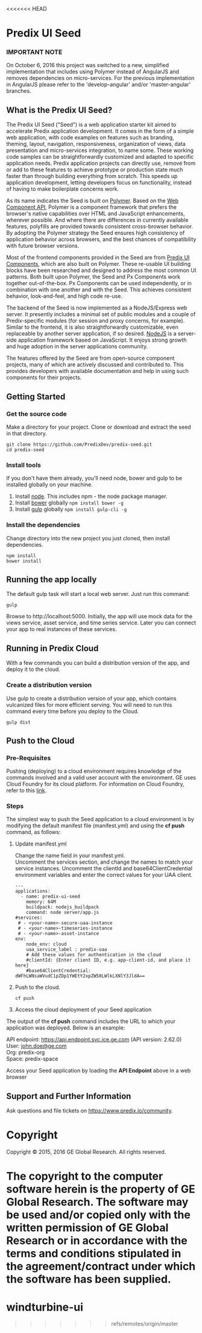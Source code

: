 <<<<<<< HEAD
# Predix UI Seed

### IMPORTANT NOTE

On October 6, 2016 this project was switched to a new, simplified implementation that includes using Polymer instead of AngularJS and removes dependencies on micro-services.  For the previous implementation in AngularJS please refer to the 'develop-angular' and/or 'master-angular' branches.

## What is the Predix UI Seed?
The Predix UI Seed ("Seed") is a web application starter kit aimed to accelerate Predix application development.   It comes in the form of a simple web application, with code examples on features such as branding, theming, layout, navigation, responsiveness, organization of views, data presentation and micro-services integration, to name some.  These working code samples can be straightforwardly customized and adapted to specific application needs. Predix application projects can directly use, remove from or add to these features to achieve prototype or production state much faster than through building everything from scratch.  This speeds up application development, letting developers focus on functionality, instead of having to make boilerplate concerns work.

As its name indicates the Seed is built on [Polymer](http://www.polymer-project.org).  Based on the [Web Component API](https://developer.mozilla.org/en-US/docs/Web/Web_Components), Polymer is a component framework that prefers the browser's native capabilities over HTML and JavaScript enhancements, wherever possible.  And where there are differences in currently available features, polyfills are provided towards consistent cross-browser behavior.  By adopting the Polymer strategy the Seed ensures high consistency of application behavior across browsers, and the best chances of compatibility with future browser versions.

Most of the frontend components provided in the Seed are from [Predix UI Components](http://predixdev.github.io/predix-ui/), which are also built on Polymer.  These re-usable UI building blocks have been researched and designed to address the most common UI patterns.  Both built upon Polymer, the Seed and Px Components work together out-of-the-box.  Px Components can be used independently, or in combination with one another and with the Seed.  This achieves consistent behavior, look-and-feel, and high code re-use.

The backend of the Seed is now implemented as a NodeJS/Express web server.  It presently includes a minimal set of public modules and a couple of Predix-specific modules (for session and proxy concerns, for example).  Similar to the frontend, it is also straightforwardly customizable, even replaceable by another server application, if so desired.  [NodeJS](http://nodejs.org) is a server-side application framework based on JavaScript.  It enjoys strong growth and huge adoption in the server applications community.

The features offered by the Seed are from open-source component projects, many of which are actively discussed and contributed to.  This provides developers with available documentation and help in using such components for their projects.

## Getting Started

### Get the source code
Make a directory for your project.  Clone or download and extract the seed in that directory.
```
git clone https://github.com/PredixDev/predix-seed.git  
cd predix-seed  
```

### Install tools
If you don't have them already, you'll need node, bower and gulp to be installed globally on your machine.  

1. Install [node](https://nodejs.org/en/download/).  This includes npm - the node package manager.  
2. Install [bower](https://bower.io/) globally `npm install bower -g`  
3. Install [gulp](http://gulpjs.com/) globally `npm install gulp-cli -g`  

### Install the dependencies
Change directory into the new project you just cloned, then install dependencies.
```
npm install
bower install
```
## Running the app locally
The default gulp task will start a local web server.  Just run this command:
```
gulp
```
Browse to http://localhost:5000.
Initially, the app will use mock data for the views service, asset service, and time series service.
Later you can connect your app to real instances of these services.

## Running in Predix Cloud
With a few commands you can build a distribution version of the app, and deploy it to the cloud.

### Create a distribution version
Use gulp to create a distribution version of your app, which contains vulcanized files for more efficient serving.
You will need to run this command every time before you deploy to the Cloud.
```
gulp dist
```


## Push to the Cloud

### Pre-Requisites
Pushing (deploying) to a cloud environment requires knowledge of the commands involved and a valid user account with the environment.  GE uses Cloud Foundry for its cloud platform.  For information on Cloud Foundry, refer to this [link](http://docs.cloudfoundry.org/cf-cli/index.html).

### Steps
The simplest way to push the Seed application to a cloud environment is by modifying the default manifest file (manifest.yml) and using the **cf push** command, as follows:

1. Update manifest.yml

	Change the name field in your manifest.yml.  
	Uncomment the services section, and change the names to match your service instances.
	Uncomment the clientId and base64ClientCredential environment variables and enter the correct values for your UAA client.
	```
	---
	applications:
	  - name: predix-ui-seed
	    memory: 64M
	    buildpack: nodejs_buildpack
	    command: node server/app.js
	#services:
	 # - <your-name>-secure-uaa-instance
	 # - <your-name>-timeseries-instance
	 # - <your-name>-asset-instance
	env:
	    node_env: cloud
	    uaa_service_label : predix-uaa
	    # Add these values for authentication in the cloud
	    #clientId: {Enter client ID, e.g. app-client-id, and place it here}
	    #base64ClientCredential: dWFhLWNsaWVudC1pZDp1YWEtY2xpZW50LWlkLXNlY3JldA==
	```

2. Push to the cloud.

	```
	cf push
	```

3. Access the cloud deployment of your Seed application

  The output of the **cf push** command includes the URL to which your application was deployed.  Below is an example:
  
  API endpoint:   https://api.endpoint.svc.ice.ge.com (API version: 2.62.0)   
  User:           john.doe@ge.com   
  Org:            predix-org   
  Space:          predix-space   

  Access your Seed application by loading the **API Endpoint** above in a web browser
  
## Support and Further Information

Ask questions and file tickets on <a href="https://www.predix.io/community" target="_blank">https://www.predix.io/community</a>.

# Copyright
Copyright &copy; 2015, 2016 GE Global Research. All rights reserved.

The copyright to the computer software herein is the property of
GE Global Research. The software may be used and/or copied only
with the written permission of GE Global Research or in accordance
with the terms and conditions stipulated in the agreement/contract
under which the software has been supplied.
=======
# windturbine-ui
>>>>>>> refs/remotes/origin/master
